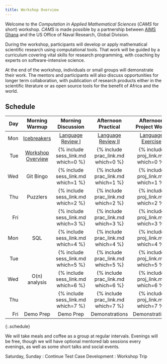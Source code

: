 ```yaml
---
title: Workshop Overview
---
```

Welcome to the *Computation in Applied Mathematical Sciences* (*CAMS* for short)
workshop. *CAMS* is made possible by a partnership between
[AIMS Ghana]({{site.aimsghurl}}) and the US Office of Naval Research, Global Division.

During the workshop, participants will develop or apply mathematical scientific
research using computational tools.  That work will be guided by a curriculum
covering vital skills for research programming, with coaching by experts on
software-intensive science.

At the end of the workshop, individuals or small groups will demonstrate their
work. The mentors and participants will also discuss opportunities for longer
term collaboration, with publication of research products either in the
scientific literature or as open source tools for the benefit of Africa and the
world.

## Schedule

| Day |             Morning Warmup             |         Morning Discussion         |        Afternoon Practical         |         Afternoon Project Work         |
|----:|:--------------------------------------:|:----------------------------------:|:----------------------------------:|:--------------------------------------:|
| Mon |     [Icebreakers](warmup/opening/)     |  [Language Review I](reviews/AM/)  | [Language Review II](reviews/PM/)  | [Language Exercise](reviews/exercise/) |
| Tue | [Workshop Overview](warmpup/overview/) | {% include sess_link.md which=0 %} | {% include prac_link.md which=0 %} |   {% include proj_link.md which=0 %}   |
| Wed |               Git Bingo                | {% include sess_link.md which=1 %} | {% include prac_link.md which=1 %} |   {% include proj_link.md which=1 %}   |
| Thu |                Puzzlers                | {% include sess_link.md which=2 %} | {% include prac_link.md which=2 %} |   {% include proj_link.md which=2 %}   |
| Fri |                                        | {% include sess_link.md which=3 %} | {% include prac_link.md which=3 %} |   {% include proj_link.md which=3 %}   |
| Mon |                  SQL                   | {% include sess_link.md which=4 %} | {% include prac_link.md which=4 %} |   {% include proj_link.md which=4 %}   |
| Tue |                                        | {% include sess_link.md which=5 %} | {% include prac_link.md which=5 %} |   {% include proj_link.md which=5 %}   |
| Wed |             O(n) analysis              | {% include sess_link.md which=6 %} | {% include prac_link.md which=6 %} |   {% include proj_link.md which=6 %}   |
| Thu |                                        | {% include sess_link.md which=7 %} | {% include prac_link.md which=7 %} |   {% include proj_link.md which=7 %}   |
| Fri |               Demo Prep                |             Demo Prep              |           Demonstrations           |             Demonstrations             |
{:.schedule}

We will take meals and coffee as a group at regular intervals.  Evenings will be
free, though we will have optional mentored lab sessions every evenings, as well
as some short talks and social events.

Saturday, Sunday
: Continue Test Case Development
: Workshop Trip

